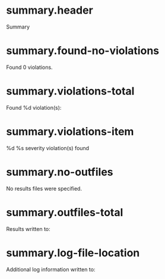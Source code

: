 # summary.header

Summary

# summary.found-no-violations

Found 0 violations.

# summary.violations-total

Found %d violation(s):

# summary.violations-item

%d %s severity violation(s) found

# summary.no-outfiles

No results files were specified.

# summary.outfiles-total

Results written to:

# summary.log-file-location

Additional log information written to:
